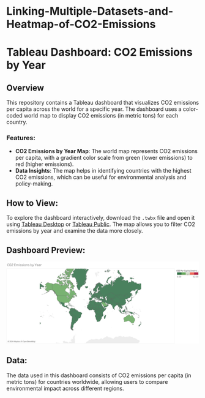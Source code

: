 # Linking-Multiple-Datasets-and-Heatmap-of-CO2-Emissions

# Tableau Dashboard: CO2 Emissions by Year

## Overview
This repository contains a Tableau dashboard that visualizes CO2 emissions per capita across the world for a specific year. The dashboard uses a color-coded world map to display CO2 emissions (in metric tons) for each country.

### Features:
- **CO2 Emissions by Year Map**: The world map represents CO2 emissions per capita, with a gradient color scale from green (lower emissions) to red (higher emissions).
- **Data Insights**: The map helps in identifying countries with the highest CO2 emissions, which can be useful for environmental analysis and policy-making.

## How to View:
To explore the dashboard interactively, download the `.twbx` file and open it using [Tableau Desktop](https://www.tableau.com/products/desktop) or [Tableau Public](https://public.tableau.com/s/). The map allows you to filter CO2 emissions by year and examine the data more closely.

## Dashboard Preview:
![CO2 Emissions by Year Preview](CO2_Emissions_by_Year.png)

## Data:
The data used in this dashboard consists of CO2 emissions per capita (in metric tons) for countries worldwide, allowing users to compare environmental impact across different regions.
